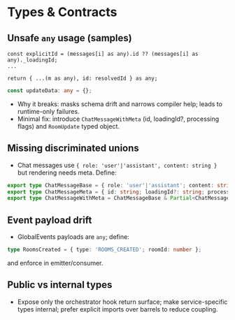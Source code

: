 # Types & Contracts

## Unsafe `any` usage (samples)
```226:233:src/features/chat/components/MessageList/index.tsx
const explicitId = (messages[i] as any).id ?? (messages[i] as any)._loadingId;
...
``` 
```250:255:src/features/chat/components/MessageList/index.tsx
return { ...(m as any), id: resolvedId } as any;
```
```29:32:src/features/chat/services/implementations/SupabaseChatRoomService.ts
const updateData: any = {};
```
- Why it breaks: masks schema drift and narrows compiler help; leads to runtime-only failures.
- Minimal fix: introduce `ChatMessageWithMeta` (id, loadingId?, processing flags) and `RoomUpdate` typed object.

## Missing discriminated unions
- Chat messages use `{ role: 'user'|'assistant', content: string }` but rendering needs meta. Define:
```ts
export type ChatMessageBase = { role: 'user'|'assistant'; content: string };
export type ChatMessageMeta = { id: string; loadingId?: string; processing?: boolean };
export type ChatMessageWithMeta = ChatMessageBase & Partial<ChatMessageMeta>;
```

## Event payload drift
- GlobalEvents payloads are `any`; define:
```ts
type RoomsCreated = { type: 'ROOMS_CREATED'; roomId: number };
```
and enforce in emitter/consumer.

## Public vs internal types
- Expose only the orchestrator hook return surface; make service-specific types internal; prefer explicit imports over barrels to reduce coupling.
